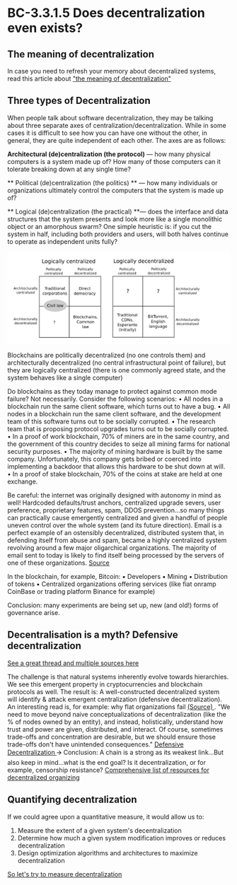 # BC-3.3.1.5 Does decentralization even exists?


## The meaning of decentralization
In case you need to refresh your memory about decentralized systems, read this article about ["the meaning of decentralization"]( https://medium.com/@VitalikButerin/the-meaning-of-decentralization-a0c92b76a274) 

## Three types of Decentralization
When people talk about software decentralization, they may be talking about three separate axes of centralization/decentralization. While in some cases it is difficult to see how you can have one without the other, in general, they are quite independent of each other. The axes are as follows:

**Architectural (de)centralization (the protocol)** — how many physical computers is a system made up of? How many of those computers can it tolerate breaking down at any single time?


** Political (de)centralization (the politics) ** — how many individuals or organizations ultimately control the computers that the system is made up of?


** Logical (de)centralization (the practical) **— does the interface and data structures that the system presents and look more like a single monolithic object or an amorphous swarm? One simple heuristic is: if you cut the system in half, including both providers and users, will both halves continue to operate as independent units fully?

![source]( https://raw.githubusercontent.com/koiosonline/literature-images/main/blockchain-level3/bc-3-3-1-5-does-decentralisation-even-exists-image1.png)


Blockchains are politically decentralized (no one controls them) and architecturally decentralized (no central infrastructural point of failure), but they are logically centralized (there is one commonly agreed state, and the system behaves like a single computer)

Do blockchains as they today manage to protect against common mode failure? Not necessarily. Consider the following scenarios:
•	All nodes in a blockchain run the same client software, which turns out to have a bug.
•	All nodes in a blockchain run the same client software, and the development team of this software turns out to be socially corrupted.
•	The research team that is proposing protocol upgrades turns out to be socially corrupted.
•	In a proof of work blockchain, 70% of miners are in the same country, and the government of this country decides to seize all mining farms for national security purposes.
•	The majority of mining hardware is built by the same company. Unfortunately, this company gets bribed or coerced into implementing a backdoor that allows this hardware to be shut down at will.
•	In a proof of stake blockchain, 70% of the coins at stake are held at one exchange.

Be careful: the internet was originally designed with autonomy in mind as well! Hardcoded defaults/trust anchors, centralized upgrade severs, user preference, proprietary features, spam, DDOS prevention...so many things can practically cause emergently centralized and given a handful of people uneven control over the whole system (and its future direction). Email is a perfect example of an ostensibly decentralized, distributed system that, in defending itself from abuse and spam, became a highly centralized system revolving around a few major oligarchical organizations. The majority of email sent to today is likely to find itself being processed by the servers of one of these organizations. [Source]( https://twitter.com/SarahJamieLewis/status/1029212002953060352)

In the blockchain, for example, Bitcoin: 
▪	Developers 
▪	Mining 
▪	Distribution of tokens
▪	Centralized organizations offering services (like fiat onramp CoinBase or trading platform Binance for example)

Conclusion: many experiments are being set up, new (and old!) forms of governance arise. 

## Decentralisation is a myth? Defensive decentralization

[See a great thread and multiple sources here](https://twitter.com/Melt_Dem/status/1031190564639830016)

The challenge is that natural systems inherently evolve towards hierarchies. We see this emergent property in cryptocurrencies and blockchain protocols as well. The result is: A well-constructed decentralized system will identify & attack emergent centralization (defensive decentralization). An interesting read is, for example: why flat organizations fail [(Source) ]( https://getlighthouse.com/blog/flat-organizational-structure-fails/).
"We need to move beyond naive conceptualizations of decentralization (like the % of nodes owned by an entity), and instead, holistically, understand how trust and power are given, distributed, and interact. Of course, sometimes trade-offs and concentration are desirable, but we should ensure those trade-offs don't have unintended consequences."
[Defensive Decentralization ]( https://fieldnotes.resistant.tech/defensive-decentralization/) 🡪 Conclusion: A chain is a strong as its weakest link…But also keep in mind…what is the end goal? Is it decentralization, or for example, censorship resistance? 
[Comprehensive list of resources for decentralized organizing](https://hackmd.io/@yHk1snI9T9SNpiFu2o17oA/Skh_dXNbE?type=view)

## Quantifying decentralization

If we could agree upon a quantitative measure, it would allow us to:
1.	Measure the extent of a given system's decentralization
2.	Determine how much a given system modification improves or reduces decentralization
3.	Design optimization algorithms and architectures to maximize decentralization

[So let's try to measure decentralization]( https://news.earn.com/quantifying-decentralization-e39db233c28e)
